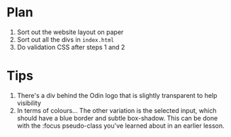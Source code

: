 # Plan
1. Sort out the website layout on paper
2. Sort out all the divs in `index.html`
3. Do validation CSS after steps 1 and 2

# Tips
1. There's a div behind the Odin logo that is slightly transparent to help visibility
2. In terms of colours... The other variation is the selected input, which should have a blue border and subtle box-shadow. This can be done with the :focus pseudo-class you've learned about in an earlier lesson.
